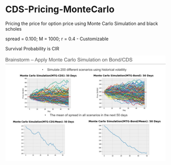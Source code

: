 # CDS-Pricing-MonteCarlo
Pricing the price for option price using Monte Carlo Simulation and black scholes

spread = 0.100; M = 1000; r = 0.4 - Customizable 

Survival Probability is CIR 

![alt text](https://github.com/nacked-riveroverflow/CDS-Pricing-MonteCarlo/blob/master/coding%20result.jpg)

